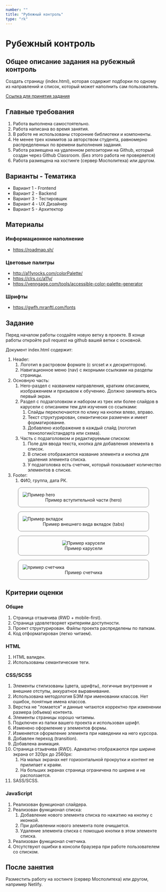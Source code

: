 ```yaml
---
number: ""
title: "Рубежный контроль"
type: "rk"
---
```


# Рубежный контроль

## Общее описание задания на рубежный контроль

Создать страницу (index.html), которая содержит подборки по одному из направлений и список, который может наполнить сам пользователь.

[Ссылка для принятия задания](https://classroom.github.com/a/_5Twldrb)

## Главные требования

1. Работа выполнена самостоятельно.
1. Работа написана во время занятия.
1. В работе не использованы сторонние библиотеки и компоненты.
1. Не менее трех коммитов за авторством студента, равномерно распределенных по времени выполнения задания.
1. Работа размещена на удаленном репозитории на Github, который создан через Github Classroom. (Без этого работа не проверяется)
1. Работа размещена на хостинге (сервер Мосполитеха) или другом.

## Варианты - Тематика

- Вариант 1 - Frontend
- Вариант 2 - Backend
- Вариант 3 - Тестировщик
- Вариант 4 - UX Дизайнер
- Вариант 5 - Архитектор

## Материалы

### Информационное наполнение

- https://roadmap.sh/

### Цветовые палитры

- http://a11yrocks.com/colorPalette/
- https://clrs.cc/a11y/
- https://venngage.com/tools/accessible-color-palette-generator

### Шрифты

- https://gwfh.mranftl.com/fonts

## Задание

Перед началом работы создайте новую ветку в проекте. В конце работы откройте pull request на github вашей ветки с основной.

Документ index.html содержит:

1. Header:
   1. Логотип в растровом формате (с srcset и x дескриптором).
   1. Навигационное меню (nav) с якорными ссылками на разделы страницы.
1. Основную часть:
   1. Hero-раздел с названием направления, кратким описанием, изображением и призывом к обучению. Должно занимать весь первый экран.
   1. Раздел с подзаголовком и набором из трех или более слайдов в карусели с описанием тем для изучения со ссылками:
      1. Слайды переключаются по клику на кнопки влево, вправо.
      1. Текст структурирован, семантически размечен и имеет форматирование.
      1. Добавлено изображение в каждый слайд (логотип технологии/стандарта или схема).
   1. Часть с подзаголовком и редактируемым списком:
      1. Поле для ввода текста, кнопка для добавления элемента в список.
      1. В списке отображается название элемента и кнопка для удаления элемента списка.
      1. У подзаголовка есть счетчик, который показывает количество элементов в списке.
1. Footer:
   1. ФИО, группа, дата РК.

<figure style="border: 1px solid grey; border-radius: 10px; padding: 1em;">
<img src="/web-course-site/hero-image.png" alt="Пример hero">
<figcaption style="text-align: center">Пример вступительной части (hero)</figcaption>
</figure>

<figure style="border: 1px solid grey; border-radius: 10px; padding: 1em;">
<img src="/web-course-site/tabs-example.png" alt="Пример вкладок">
<figcaption style="text-align: center">Пример внешнего вида вкладок (tabs)</figcaption>
</figure>

<figure style="border: 1px solid grey; border-radius: 10px; padding: 1em; display: grid; justify-items: center">
<img src="/web-course-site/carousel.png" alt="Пример карусели">
<figcaption style="text-align: center">Пример карусели</figcaption>
</figure>

<figure style="border: 1px solid grey; border-radius: 10px; padding: 1em;">
<img src="/web-course-site/counter.png" alt="пример счетчика" style="margin: 0 auto;">
<figcaption style="text-align: center">Пример счетчика</figcaption>
</figure>

## Критерии оценки

### Общие

1. Страница отзывчива (RWD + mobile-first).
1. Страница удовлетворяет критериям доступности.
1. Проект структурирован. Файлы проекта распределены по папкам.
1. Код отформатирован (легко читаем).

### HTML

1. HTML валиден.
1. Использованы семантические теги.

### CSS/SCSS

1. Элементы стилизованы (цвета, шрифты), логичные внутренние и внешние отступы, аккуратное выравнивание.
1. Использована методология БЭМ при именовании классов. Нет ошибок, понятные имена классов.
1. Верстка не "ломается" и данные читаются корректно при изменении размера (объема) контента.
1. Элементы страницы хорошо читаемы.
1. Подключен из папки вашего проекта и использован шрифт.
1. Изменено оформление у элементов формы.
1. Изменяется оформление элемента при наведении на него курсора.
1. Добавлен переход (transition).
1. Добавлена анимация.
1. Страница отзывчива (RWD). Адекватно отображаются при ширине экрана от 320px до 2560px:
   1. На малых экранах нет горизонтальной прокрутки и контент не прилипает к краям.
   1. На больших экранах страница ограничена по ширине и не расползается.
1. SASS/SCSS.

### JavaScript

1. Реализован функционал слайдера.
1. Реализован функционал списка:
   1. Добавление нового элемента списка по нажатию на кнопку с иконкой.
   1. При добавлении нового элемента поле очищается.
   1. Удаление элемента списка с помощью кнопки в этом элементе списка.
1. Реализован функционал счетчика.
1. Отсутствуют ошибки в консоли браузера при работе пользователем со списком.

## После занятия

Разместить работу на хостинге (сервер Мосполитеха) или другом, например Netlify.
